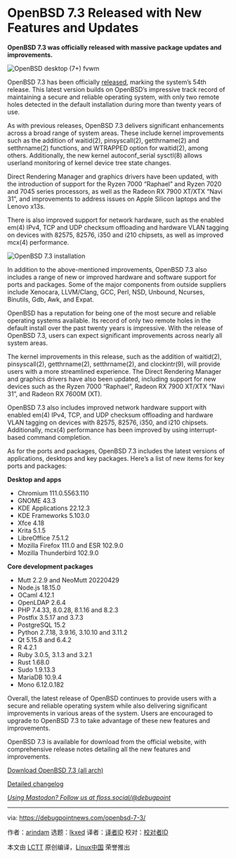 [#]: subject: "OpenBSD 7.3 Released with New Features and Updates"
[#]: via: "https://debugpointnews.com/openbsd-7-3/"
[#]: author: "arindam https://debugpointnews.com/author/dpicubegmail-com/"
[#]: collector: "lkxed"
[#]: translator: " "
[#]: reviewer: " "
[#]: publisher: " "
[#]: url: " "

OpenBSD 7.3 Released with New Features and Updates
======

**OpenBSD 7.3 was officially released with massive package updates and improvements.**

![OpenBSD desktop (7+) fvwm][1]

OpenBSD 7.3 has been officially [released][2], marking the system’s 54th release. This latest version builds on OpenBSD’s impressive track record of maintaining a secure and reliable operating system, with only two remote holes detected in the default installation during more than twenty years of use.

As with previous releases, OpenBSD 7.3 delivers significant enhancements across a broad range of system areas. These include kernel improvements such as the addition of waitid(2), pinsyscall(2), getthrname(2) and setthrname(2) functions, and WTRAPPED option for waitid(2), among others. Additionally, the new kernel autoconf_serial sysctl(8) allows userland monitoring of kernel device tree state changes.

Direct Rendering Manager and graphics drivers have been updated, with the introduction of support for the Ryzen 7000 “Raphael” and Ryzen 7020 and 7045 series processors, as well as the Radeon RX 7900 XT/XTX “Navi 31”, and improvements to address issues on Apple Silicon laptops and the Lenovo x13s.

There is also improved support for network hardware, such as the enabled em(4) IPv4, TCP and UDP checksum offloading and hardware VLAN tagging on devices with 82575, 82576, i350 and i210 chipsets, as well as improved mcx(4) performance.

![OpenBSD 7.3 installation][3]

In addition to the above-mentioned improvements, OpenBSD 7.3 also includes a range of new or improved hardware and software support for ports and packages. Some of the major components from outside suppliers include Xenocara, LLVM/Clang, GCC, Perl, NSD, Unbound, Ncurses, Binutils, Gdb, Awk, and Expat.

OpenBSD has a reputation for being one of the most secure and reliable operating systems available. Its record of only two remote holes in the default install over the past twenty years is impressive. With the release of OpenBSD 7.3, users can expect significant improvements across nearly all system areas.

The kernel improvements in this release, such as the addition of waitid(2), pinsyscall(2), getthrname(2), setthrname(2), and clockintr(9), will provide users with a more streamlined experience. The Direct Rendering Manager and graphics drivers have also been updated, including support for new devices such as the Ryzen 7000 “Raphael”, Radeon RX 7900 XT/XTX “Navi 31”, and Radeon RX 7600M (XT).

OpenBSD 7.3 also includes improved network hardware support with enabled em(4) IPv4, TCP, and UDP checksum offloading and hardware VLAN tagging on devices with 82575, 82576, i350, and i210 chipsets. Additionally, mcx(4) performance has been improved by using interrupt-based command completion.

As for the ports and packages, OpenBSD 7.3 includes the latest versions of applications, desktops and key packages. Here’s a list of new items for key ports and packages:

**Desktop and apps**

- Chromium 111.0.5563.110
- GNOME 43.3
- KDE Applications 22.12.3
- KDE Frameworks 5.103.0
- Xfce 4.18
- Krita 5.1.5
- LibreOffice 7.5.1.2
- Mozilla Firefox 111.0 and ESR 102.9.0
- Mozilla Thunderbird 102.9.0

**Core development packages**

- Mutt 2.2.9 and NeoMutt 20220429
- Node.js 18.15.0
- OCaml 4.12.1
- OpenLDAP 2.6.4
- PHP 7.4.33, 8.0.28, 8.1.16 and 8.2.3
- Postfix 3.5.17 and 3.7.3
- PostgreSQL 15.2
- Python 2.7.18, 3.9.16, 3.10.10 and 3.11.2
- Qt 5.15.8 and 6.4.2
- R 4.2.1
- Ruby 3.0.5, 3.1.3 and 3.2.1
- Rust 1.68.0
- Sudo 1.9.13.3
- MariaDB 10.9.4
- Mono 6.12.0.182

Overall, the latest release of OpenBSD continues to provide users with a secure and reliable operating system while also delivering significant improvements in various areas of the system. Users are encouraged to upgrade to OpenBSD 7.3 to take advantage of these new features and improvements.

OpenBSD 7.3 is available for download from the official website, with comprehensive release notes detailing all the new features and improvements.

[Download OpenBSD 7.3 (all arch)][4]

[Detailed changelog][5]

[_Using Mastodon? Follow us at floss.social/@debugpoint_][6]

--------------------------------------------------------------------------------

via: https://debugpointnews.com/openbsd-7-3/

作者：[arindam][a]
选题：[lkxed][b]
译者：[译者ID](https://github.com/译者ID)
校对：[校对者ID](https://github.com/校对者ID)

本文由 [LCTT](https://github.com/LCTT/TranslateProject) 原创编译，[Linux中国](https://linux.cn/) 荣誉推出

[a]: https://debugpointnews.com/author/dpicubegmail-com/
[b]: https://github.com/lkxed/
[1]: https://debugpointnews.com/wp-content/uploads/2023/04/OpenBSD-desktop-7-fvwm.jpg
[2]: https://www.openbsd.org/73.html
[3]: https://debugpointnews.com/wp-content/uploads/2023/04/OpenBSD-7.3-installation.jpg
[4]: https://cdn.openbsd.org/pub/OpenBSD/7.3/
[5]: https://www.openbsd.org/plus73.html
[6]: https://floss.social/@debugpoint